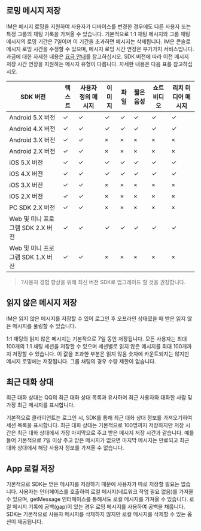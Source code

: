 ## 로밍 메시지 저장

IM은 메시지 로밍을 지원하여 사용자가 디바이스를 변경한 경우에도 다른 사용자 또는 특정 그룹의 채팅 기록을 가져올 수 있습니다. 
기본적으로 1:1 채팅 메시지와 그룹 채팅 메시지의 로밍 기간은 7일이며 이 기간을 초과하면 메시지는 삭제됩니다. IM은 콘솔로 메시지 로밍 시간을 수정할 수 있으며, 메시지 로밍 시간 연장은 부가가치 서비스입니다. 과금에 대한 자세한 내용은 [요금 안내](https://intl.cloud.tencent.com/document/product/1047/34350)를 참고하십시오.
[](id:MsgType)
SDK 버전에 따라 이전 메시지 저장 시간 연장을 지원하는 메시지 유형이 다릅니다. 자세한 내용은 다음 표를 참고하십시오.

| SDK 버전 | 텍스트 | 사용자 정의 메시지 | 이미지| 파일 | 짧은 음성 | 쇼트 비디오 | 리치 미디어 메시지 | 
|---------|---------|---------|---------|---------|---------|---------|---------|
| Android 5.X 버전 | ✓ | ✓  | ✓| ✓ | ✓ | ✓ | ✓ |
| Android 4.X 버전 | ✓ | ✓  | ✓| ✓ | ✓ | ✓ | ✓ |
| Android 3.X 버전 | ✓ | ✓  | × | × | × | × | × |
| Android 2.X 버전 | ✓ |  ✓ | × | × | × | × | × |
| iOS 5.X 버전 | ✓ | ✓  | ✓| ✓ | ✓ | ✓ | ✓ |
| iOS 4.X 버전 | ✓ | ✓  | ✓| ✓ | ✓ | ✓ | ✓ |
| iOS 3.X 버전 | ✓ |  ✓ | × | × | × | × | × |
| iOS 2.X 버전 | ✓ |  ✓ | × | × | × | × | × |
| PC SDK 2.X 버전 | ✓ |  ✓ | × | × | × | × | × |
| Web 및 미니 프로그램 SDK 2.X 버전| ✓ | ✓  | ✓| ✓ | ✓ | ✓ | ✓ |
| Web 및 미니 프로그램 SDK 1.X 버전| ✓ |  ✓ | × | × | × | × | × |

>?사용자 경험 향상을 위해 최신 버전 SDK로 업그레이드 할 것을 권장합니다.

## 읽지 않은 메시지 저장

IM은 읽지 않은 메시지를 저장할 수 있어 로그인 후 오프라인 상태였을 때 받은 읽지 않은 메시지를 풀링할 수 있습니다. 

1:1 채팅의 읽지 않은 메시지는 기본적으로 7일 동안 저장됩니다. 모든 사용자는 최대 100개의 1:1 채팅 세션을 저장할 수 있으며 세션별로 읽지 않은 메시지를 최대 100개까지 저장할 수 있습니다. 이 값을 초과한 부분은 읽지 않음 숫자에 카운트되지는 않지만 메시지 로밍에는 저장됩니다. 그룹 채팅의 경우 수량 제한이 없습니다.

## 최근 대화 상대

최근 대화 상대는 QQ의 최근 대화 상대 목록과 유사하며 최근 사용자와 대화한 사람 및 가장 최근 메시지를 표시합니다.

기본적으로 클라이언트는 로그인 시, SDK를 통해 최근 대화 상대 정보를 가져오기하여 세션 목록을 표시합니다. 최근 대화 상대는 기본적으로 100명까지 저장하지만 저장 시간은 최근 대화 상대에서 가장 마지막으로 주고 받은 메시지 저장 시간과 같습니다. 예를 들어 기본적으로 7일 이상 주고 받은 메시지가 없으면 마지막 메시지는 만료되고 최근 대화 상대에서 해당 사용자 정보를 가져올 수 없습니다.

## App 로컬 저장

기본적으로 SDK는 받은 메시지를 저장하기 때문에 사용자가 따로 저장할 필요는 없습니다. 사용자는 인터페이스를 호출하여 로컬 메시지(네트워크 작업 필요 없음)를 가져올 수 있으며, getMessage 인터페이스를 통해서도 로컬 메시지를 가져올 수 있습니다. 로컬 메시지 기록에 공백(gap)이 있는 경우 로밍 메시지를 사용하여 공백을 채웁니다.
SDK는 기본적으로 사용자 메시지를 삭제하지 않지만 로컬 메시지를 삭제할 수 있는 옵션이 제공됩니다. 






